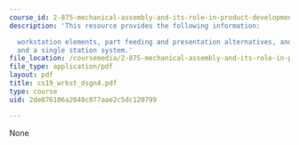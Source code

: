 ```yaml
---
course_id: 2-875-mechanical-assembly-and-its-role-in-product-development-fall-2004
description: 'This resource provides the following information:

  workstation elements, part feeding and presentation alternatives, and design a process
  and a single station system.'
file_location: /coursemedia/2-875-mechanical-assembly-and-its-role-in-product-development-fall-2004/2de076106a2048c077aae2c5dc120799_cs19_wrkst_dsgn4.pdf
file_type: application/pdf
layout: pdf
title: cs19_wrkst_dsgn4.pdf
type: course
uid: 2de076106a2048c077aae2c5dc120799

---
```

None